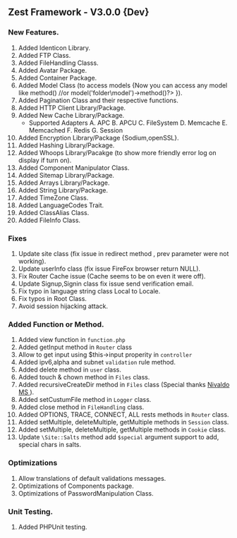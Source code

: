## Zest Framework - V3.0.0 {Dev}

### New Features.
1. Added Identicon Library.
2. Added FTP Class.
3. Added FileHandling Classs.
4. Added Avatar Package.
5. Added Container Package.
6. Added Model Class (to access models  {Now you can access any model like <?php model('name')->method() //or model('folder\model')->method()?>	}).
7. Added Pagination Class and their respective functions.
8. Added HTTP Client Library/Package.
9. Added New Cache Library/Package.
	- Supported Adapters
	  A. APC
	  B. APCU
	  C. FileSystem
	  D. Memcache
	  E. Memcached
	  F. Redis
	  G. Session
10. Added Encryption Library/Package {Sodium,openSSL}.
11. Added Hashing Library/Package.
12. Added Whoops Library/Pacakge  (to show more friendly error log on display if turn on).
13. Added Component Manipulator Class.
14. Added Sitemap Library/Package.
15. Added Arrays Library/Package.
16. Added String Library/Package.
17. Added TimeZone Class.
18. Added LanguageCodes Trait.
19. Added ClassAlias Class.
20. Added FileInfo Class.

### Fixes
1. Update site class (fix issue in redirect method , prev parameter were not working).
2. Update userInfo class (fix issue FireFox browser return NULL).
3. Fix Router Cache issue (Cache seems to be on even it were off).
4. Update Signup,Signin class fix issue send verification email.
5. Fix typo in language string class Local to Locale.
6. Fix typos in Root Class.
7. Avoid session hijacking attack.

### Added Function or Method.
1. Added view function in `function.php`
2. Added getInput method in `Router` class
3. Allow to get input using $this->input properity in `controller`
4. Added ipv6,alpha and subnet `validation` rule method.
5. Added delete method in `user` class.
6. Added touch & chown method in `Files` class.
7. Added recursiveCreateDir method in `Files` class (Special thanks [Nivaldo MS
](https://github.com/NivaldoMS)).
8. Added setCustumFile method in `Logger` class.
9. Added close method in `FileHandling` class.
10. Added OPTIONS, TRACE, CONNECT, ALL rests methods in `Router` class.
11. Added setMultiple, deleteMultiple, getMultiple methods in `Session` class.
12. Added setMultiple, deleteMultiple, getMultiple methods in `Cookie` class.
13. Update `\Site::Salts` method add `$special` argument support to add, special chars in salts.

### Optimizations
1. Allow translations of default validations messages.
2. Optimizations of Components package.
3. Optimizations of PasswordManipulation Class.

### Unit Testing.
1. Added PHPUnit testing.
